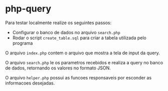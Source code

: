 # php-query

Para testar localmente realize os seguintes passos:
+ Configurar o banco de dados no arquivo `search.php`
+ Rodar o script `create_table.sql` para criar a tabela utilizada pelo programa

O arquivo `index.php` contem o arquivo que mostra a tela de input da query.

O arquivo `search.php` le os parametros recebidos e realiza a query no banco de dados, retornando os valores no formato JSON.

O arquivo `helper.php` possui as funcoes responsaveis por esconder as informacoes desejadas.
